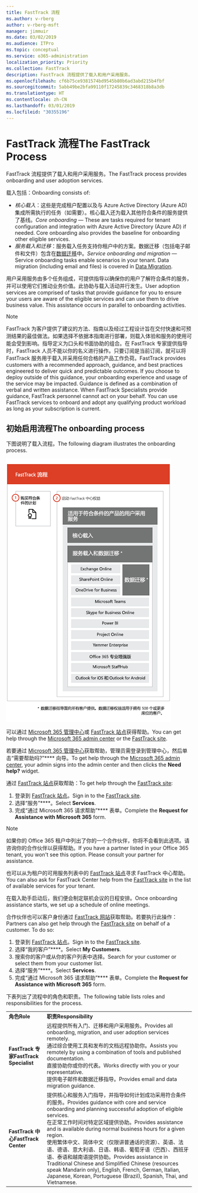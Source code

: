 ```yaml
---
title: FastTrack 流程
ms.author: v-rberg
author: v-rberg-msft
manager: jimmuir
ms.date: 03/02/2019
ms.audience: ITPro
ms.topic: conceptual
ms.service: o365-administration
localization_priority: Priority
ms.collection: FastTrack
description: FastTrack 流程提供了载入和用户采用服务。
ms.openlocfilehash: cf6b75ce9381574bd9545b80b6ad3abd215b4fbf
ms.sourcegitcommit: 5abb49be2bfa99110f17245839c3468318b8a3db
ms.translationtype: HT
ms.contentlocale: zh-CN
ms.lasthandoff: 03/01/2019
ms.locfileid: "30355196"
---
```

# <a name="the-fasttrack-process"></a><span data-ttu-id="44029-103">FastTrack 流程</span><span class="sxs-lookup"><span data-stu-id="44029-103">The FastTrack Process</span></span>

<span data-ttu-id="44029-104">FastTrack 流程提供了载入和用户采用服务。</span><span class="sxs-lookup"><span data-stu-id="44029-104">The FastTrack process provides onboarding and user adoption services.</span></span> 
  
<span data-ttu-id="44029-105">载入包括：</span><span class="sxs-lookup"><span data-stu-id="44029-105">Onboarding consists of:</span></span>
  
- <span data-ttu-id="44029-p101">*核心载入*：这些是完成租户配置以及与 Azure Active Directory (Azure AD) 集成所需执行的任务（如需要）。核心载入还为载入其他符合条件的服务提供了基线。</span><span class="sxs-lookup"><span data-stu-id="44029-p101">*Core onboarding* — These are tasks required for tenant configuration and integration with Azure Active Directory (Azure AD) if needed. Core onboarding also provides the baseline for onboarding other eligible services.</span></span> 
- <span data-ttu-id="44029-p102">*服务载入和迁移*：服务载入任务支持你租户中的方案。数据迁移（包括电子邮件和文件）包含在[数据迁移](O365-data-migration.md)中。</span><span class="sxs-lookup"><span data-stu-id="44029-p102">*Service onboarding and migration* — Service onboarding tasks enable scenarios in your tenant. Data migration (including email and files) is covered in [Data Migration](O365-data-migration.md).</span></span> 
    
<span data-ttu-id="44029-p103">用户采用服务由多个任务组成，可提供指导以确保你的用户了解符合条件的服务，并可以使用它们推动业务价值。此协助与载入活动并行发生。</span><span class="sxs-lookup"><span data-stu-id="44029-p103">User adoption services are comprised of tasks that provide guidance for you to ensure your users are aware of the eligible services and can use them to drive business value. This assistance occurs in parallel to onboarding activities.</span></span>
  
> [!NOTE]
> <span data-ttu-id="44029-p104">FastTrack 为客户提供了建议的方法、指南以及经过工程设计旨在交付快速和可预测结果的最佳做法。如果选择不依据本指南进行部署，则载入体验和服务的使用可能会受到影响。指导定义为口头和书面协助的组合。在 FastTrack 专家提供指导时，FastTrack 人员不能以你的名义进行操作。只要订阅是当前订阅，就可以将 FastTrack 服务用于载入并采用任何合格的产品工作负荷。</span><span class="sxs-lookup"><span data-stu-id="44029-p104">FastTrack provides customers with a recommended approach, guidance, and best practices engineered to deliver quick and predictable outcomes. If you choose to deploy outside of this guidance, your onboarding experience and usage of the service may be impacted. Guidance is defined as a combination of verbal and written assistance. When FastTrack Specialists provide guidance, FastTrack personnel cannot act on your behalf. You can use FastTrack services to onboard and adopt any qualifying product workload as long as your subscription is current.</span></span> 
  
## <a name="the-onboarding-process"></a><span data-ttu-id="44029-117">初始启用流程</span><span class="sxs-lookup"><span data-stu-id="44029-117">The onboarding process</span></span>

<span data-ttu-id="44029-118">下图说明了载入流程。</span><span class="sxs-lookup"><span data-stu-id="44029-118">The following diagram illustrates the onboarding process.</span></span>
  
![使用载入权益的日程表](media/O365-Onboarding-Timeline.png)
  
<span data-ttu-id="44029-120">可以通过 [Microsoft 365 管理中心](https://go.microsoft.com/fwlink/?linkid=2032704)或 [FastTrack 站点](https://go.microsoft.com/fwlink/?linkid=780698)获得帮助。</span><span class="sxs-lookup"><span data-stu-id="44029-120">You can get help through the [Microsoft 365 admin center](https://go.microsoft.com/fwlink/?linkid=2032704) or the [FastTrack site](https://go.microsoft.com/fwlink/?linkid=780698).</span></span> 

<span data-ttu-id="44029-121">若要通过 [Microsoft 365 管理中心](https://go.microsoft.com/fwlink/?linkid=2032704)获取帮助，管理员需登录到管理中心，然后单击“需要帮助吗?”\*\*\*\* 向导。</span><span class="sxs-lookup"><span data-stu-id="44029-121">To get help through the [Microsoft 365 admin center](https://go.microsoft.com/fwlink/?linkid=2032704), your admin signs into the admin center and then clicks the **Need help?** widget.</span></span> 

<span data-ttu-id="44029-122">通过 [FastTrack 站点](https://go.microsoft.com/fwlink/?linkid=780698)获取帮助：</span><span class="sxs-lookup"><span data-stu-id="44029-122">To get help through the [FastTrack site](https://go.microsoft.com/fwlink/?linkid=780698):</span></span> 
1.  <span data-ttu-id="44029-123">登录到 [FastTrack 站点](https://go.microsoft.com/fwlink/?linkid=780698)。</span><span class="sxs-lookup"><span data-stu-id="44029-123">Sign in to the [FastTrack site](https://go.microsoft.com/fwlink/?linkid=780698).</span></span> 
2.  <span data-ttu-id="44029-124">选择“服务”\*\*\*\*。</span><span class="sxs-lookup"><span data-stu-id="44029-124">Select **Services**.</span></span>
3.  <span data-ttu-id="44029-125">完成“通过 Microsoft 365 请求帮助”\*\*\*\* 表单。</span><span class="sxs-lookup"><span data-stu-id="44029-125">Complete the **Request for Assistance with Microsoft 365** form.</span></span> 
> [!NOTE]
>  <span data-ttu-id="44029-p105">如果你的 Office 365 租户中列出了你的一个合作伙伴，你将不会看到此选项。请咨询你的合作伙伴以获得帮助。</span><span class="sxs-lookup"><span data-stu-id="44029-p105">If you have a partner listed in your Office 365 tenant, you won't see this option. Please consult your partner for assistance.</span></span> 
  
 <span data-ttu-id="44029-128">也可以从为租户的可用服务列表中的 [FastTrack 站点](https://go.microsoft.com/fwlink/?linkid=780698)寻求 FastTrack 中心帮助。</span><span class="sxs-lookup"><span data-stu-id="44029-128">You can also ask for FastTrack Center help from the [FastTrack site](https://go.microsoft.com/fwlink/?linkid=780698) in the list of available services for your tenant.</span></span> 
    
 <span data-ttu-id="44029-129">在载入助手启动后，我们便会制定联机会议的日程安排。</span><span class="sxs-lookup"><span data-stu-id="44029-129">Once onboarding assistance starts, we set up a schedule of online meetings.</span></span>
    
<span data-ttu-id="44029-p106">合作伙伴也可以客户身份通过 [FastTrack 网站](https://go.microsoft.com/fwlink/?linkid=780698)获取帮助。若要执行此操作：</span><span class="sxs-lookup"><span data-stu-id="44029-p106">Partners can also get help through the [FastTrack site](https://go.microsoft.com/fwlink/?linkid=780698) on behalf of a customer. To do so:</span></span>
1.  <span data-ttu-id="44029-132">登录到 [FastTrack 站点](https://go.microsoft.com/fwlink/?linkid=780698)。</span><span class="sxs-lookup"><span data-stu-id="44029-132">Sign in to the [FastTrack site](https://go.microsoft.com/fwlink/?linkid=780698).</span></span> 
2.  <span data-ttu-id="44029-133">选择“我的客户”\*\*\*\*。</span><span class="sxs-lookup"><span data-stu-id="44029-133">Select **My Customers**.</span></span>
3.  <span data-ttu-id="44029-134">搜索你的客户或从你的客户列表中选择。</span><span class="sxs-lookup"><span data-stu-id="44029-134">Search for your customer or select them from your customer list.</span></span>
4.  <span data-ttu-id="44029-135">选择“服务”\*\*\*\*。</span><span class="sxs-lookup"><span data-stu-id="44029-135">Select **Services**.</span></span>
5.  <span data-ttu-id="44029-136">完成“通过 Microsoft 365 请求帮助”\*\*\*\* 表单。</span><span class="sxs-lookup"><span data-stu-id="44029-136">Complete the **Request for Assistance with Microsoft 365** form.</span></span> 

<span data-ttu-id="44029-137">下表列出了流程中的角色和职责。</span><span class="sxs-lookup"><span data-stu-id="44029-137">The following table lists roles and responsibilities for the process.</span></span>
    
|||
|:-----|:-----|
|<span data-ttu-id="44029-138">**角色**</span><span class="sxs-lookup"><span data-stu-id="44029-138">**Role**</span></span> <br/> |<span data-ttu-id="44029-139">**职责**</span><span class="sxs-lookup"><span data-stu-id="44029-139">**Responsibility**</span></span> <br/> |
|<span data-ttu-id="44029-140">**FastTrack 专家**</span><span class="sxs-lookup"><span data-stu-id="44029-140">**FastTrack Specialist**</span></span> <br/> |<span data-ttu-id="44029-141">远程提供所有入门、迁移和用户采用服务。</span><span class="sxs-lookup"><span data-stu-id="44029-141">Provides all onboarding, migration, and user adoption services remotely.</span></span>  <br/> <span data-ttu-id="44029-142">通过综合使用工具和发布的文档远程协助你。</span><span class="sxs-lookup"><span data-stu-id="44029-142">Assists you remotely by using a combination of tools and published documentation.</span></span> <br/> <span data-ttu-id="44029-143">直接协助你或你的代表。</span><span class="sxs-lookup"><span data-stu-id="44029-143">Works directly with you or your representative.</span></span> <br/> <span data-ttu-id="44029-144">提供电子邮件和数据迁移指导。</span><span class="sxs-lookup"><span data-stu-id="44029-144">Provides email and data migration guidance.</span></span>|
|<span data-ttu-id="44029-145">**FastTrack 中心**</span><span class="sxs-lookup"><span data-stu-id="44029-145">**FastTrack Center**</span></span>  <br/> |<span data-ttu-id="44029-146">提供核心和服务入门指导，并指导如何计划成功采用符合条件的服务。</span><span class="sxs-lookup"><span data-stu-id="44029-146">Provides guidance with core and service onboarding and planning successful adoption of eligible services.</span></span>  <br/> <span data-ttu-id="44029-147">在正常工作时间对特定区域提供协助。</span><span class="sxs-lookup"><span data-stu-id="44029-147">Provides assistance and is available during normal business hours for a given region.</span></span> <br/> <span data-ttu-id="44029-148">使用繁体中文、简体中文（仅限讲普通话的资源）、英语、法语、德语、意大利语、日语、韩语、葡萄牙语（巴西）、西班牙语、泰语和越南语提供协助。</span><span class="sxs-lookup"><span data-stu-id="44029-148">Provides assistance in Traditional Chinese and Simplified Chinese (resources speak Mandarin only), English, French, German, Italian, Japanese, Korean, Portuguese (Brazil), Spanish, Thai, and Vietnamese.</span></span>|


  

